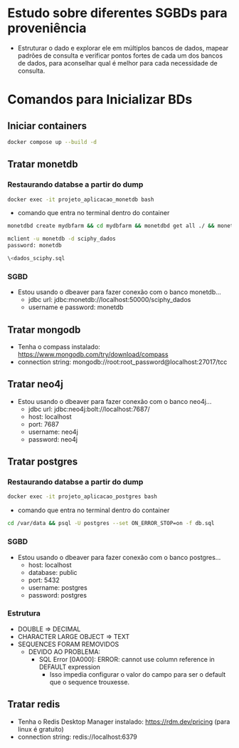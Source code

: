 # Estudo sobre diferentes SGBDs para proveniência
* Estruturar o dado e explorar ele em múltiplos bancos de dados, mapear padrões de consulta e verificar pontos fortes de cada um dos bancos de dados, para aconselhar qual é melhor para cada necessidade de consulta.
# Comandos para Inicializar BDs
## Iniciar containers
```sh
docker compose up --build -d
```
## Tratar monetdb
### Restaurando databse a partir do dump
```sh
docker exec -it projeto_aplicacao_monetdb bash
```
* comando que entra no terminal dentro do container
```sh
monetdbd create mydbfarm && cd mydbfarm && monetdbd get all ./ && monetdb create sciphy_dados && monetdb release sciphy_dados && cd ../../../var/data
```
```sh
mclient -u monetdb -d sciphy_dados
password: monetdb
```
```sql
\<dados_sciphy.sql
```
### SGBD
* Estou usando o dbeaver para fazer conexão com o banco monetdb...
	* jdbc url: jdbc:monetdb://localhost:50000/sciphy_dados
	* username e password: monetdb
## Tratar mongodb
* Tenha o compass instalado: https://www.mongodb.com/try/download/compass
* connection string: mongodb://root:root_password@localhost:27017/tcc
## Tratar neo4j
* Estou usando o dbeaver para fazer conexão com o banco neo4j...
	* jdbc url: jdbc:neo4j:bolt://localhost:7687/
	* host: localhost
	* port: 7687
	* username: neo4j
	* password: neo4j
## Tratar postgres
### Restaurando databse a partir do dump
```sh
docker exec -it projeto_aplicacao_postgres bash
```
* comando que entra no terminal dentro do container
```sh
cd /var/data && psql -U postgres --set ON_ERROR_STOP=on -f db.sql
```
### SGBD
* Estou usando o dbeaver para fazer conexão com o banco postgres...
	* host: localhost
	* database: public
	* port: 5432
	* username: postgres
	* password: postgres
### Estrutura
* DOUBLE => DECIMAL
* CHARACTER LARGE OBJECT => TEXT
* SEQUENCES FORAM REMOVIDOS
	* DEVIDO AO PROBLEMA:
		* SQL Error [0A000]: ERROR: cannot use column reference in DEFAULT expression
			* Isso impedia configurar o valor do campo para ser o default que o sequence trouxesse.
## Tratar redis
* Tenha o Redis Desktop Manager instalado: https://rdm.dev/pricing (para linux é gratuito)
* connection string: redis://localhost:6379
